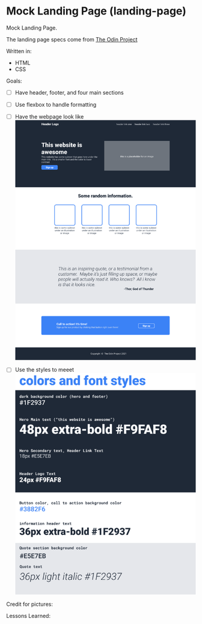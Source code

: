 # Mock Landing Page (landing-page)
Mock Landing Page.

The landing page specs come from [The Odin Project](https://www.theodinproject.com/)

Written in:
* HTML
* CSS

Goals:
- [ ] Have header, footer, and four main sections
- [ ] Use flexbox to handle formatting
- [ ] Have the webpage look like ![example page](./examples/example-page.png)

- [ ] Use the styles to meeet ![specs](./examples/specs.png)

Credit for pictures:


Lessons Learned:
